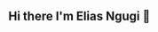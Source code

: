 ## Hi there I'm Elias Ngugi 👋

<!--

Here are some ideas to get you started:

- 🔭 I’m currently working on **Full-Stack Development**
- 🎋I'm currently learning **CSS & Javascript**
- 👯 I’m looking to collaborate on **Open-source projects**
- 🤔 I’m looking for help with **Cyber security and ethical Hacking**
- 💬 Ask me about **programming and tech**
- 📫 How to reach me:
[ngugielias777@gmail.com](mail to: ngugielias777@gmail.com)
- ⚡ Fun fact: **I love computers and problem-solving**
## 💻 Tech Stack
-HTML
-CSS
-Javascript

### GitHub stats
![GitHub
stats](https://github-stats.vercel.app/api?username=Elias5ngugi&show_icons=true&theme=dark)
